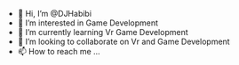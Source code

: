 - 👋 Hi, I’m @DJHabibi
- 👀 I’m interested in Game Development
- 🌱 I’m currently learning Vr Game Development
- 💞️ I’m looking to collaborate on Vr and Game Development
- 📫 How to reach me ...

<!---
DJHabibi/DJHabibi is a ✨ special ✨ repository because its `README.md` (this file) appears on your GitHub profile.
You can click the Preview link to take a look at your changes.
--->
